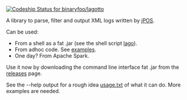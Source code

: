 [ ![Codeship Status for binaryfoo/lagotto](https://codeship.com/projects/90b68e60-780c-0132-6736-4ab0787fdfaa/status?branch=master)](https://codeship.com/projects/55597)

A library to parse, filter and output XML logs written by [jPOS](http://jpos.org).

Can be used:

  * From a shell as a fat .jar (see the shell script [lago](https://github.com/binaryfoo/jpos-logs-scala/blob/master/lago)).
  * From adhoc code. See [examples](https://github.com/binaryfoo/lagotto/tree/master/src/main/scala/io/github/binaryfoo/lagotto/examples).
  * One day? From Apache Spark.

Use it now by downloading the command line interface fat .jar from the [releases](https://github.com/binaryfoo/lagotto/releases) page.

See the --help output for a rough idea [usage.txt](https://raw.githubusercontent.com/binaryfoo/lagotto/master/usage.txt) of what it can do. More examples are needed.
  
